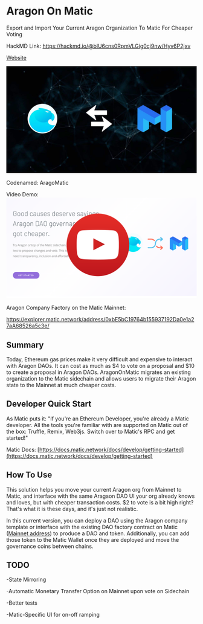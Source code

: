 # Aragon On Matic

Export and Import Your Current Aragon Organization To Matic For Cheaper Voting

HackMD Link: https://hackmd.io/@blU6cns0RpmVLGig0cj9nw/Hyv6P2jxv

[Website](https://www.aragomatic.com)

![Matic + Aragon Logos](assets/images/maticandaragon1.jpg)

Codenamed: AragoMatic

Video Demo: [![Watch](/assets/images/pressplay.png)](https://www.youtube.com/watch?v=EcSTd6GRqtM)

Aragon Company Factory on the Matic Mainnet:

https://explorer.matic.network/address/0xbE5bC19764b155937192Da0e1a27aA68526a5c3e/


## Summary
Today, Ethereum gas prices make it very difficult and expensive to interact with Aragon DAOs. It can cost as much as $4 to vote on a proposal and $10 to create a proposal in Aragon DAOs. AragonOnMatic migrates an existing organization to the Matic sidechain and allows users to migrate their Aragon state to the Mainnet at much cheaper costs.

## Developer Quick Start

As Matic puts it: "If you're an Ethereum Developer, you're already a Matic developer. All the tools you're familiar with are supported on Matic out of the box: Truffle, Remix, Web3js. Switch over to Matic's RPC and get started!"

Matic Docs: [https://docs.matic.network/docs/develop/getting-started](https://docs.matic.network/docs/develop/getting-started)



## How To Use

This solution helps you move your current Aragon org from Mainnet to Matic, and interface with the same Aragaon DAO UI your org already knows and loves, but with cheaper transaction costs. $2 to vote is a bit high right? That's what it is these days, and it's just not realistic.

In this current version, you can deploy a DAO using the Aragon company template or interface with the existing DAO factory contract on Matic ([Mainnet address](https://explorer.matic.network/address/0xbE5bC19764b155937192Da0e1a27aA68526a5c3e/)) to produce a DAO and token. Additionally, you can add those token to the Matic Wallet once they are deployed and move the governance coins between chains.


## TODO

-State Mirroring

-Automatic Monetary Transfer Option on Mainnet upon vote on Sidechain

-Better tests

-Matic-Specific UI for on-off ramping
